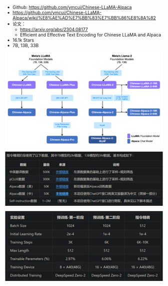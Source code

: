 - Github: https://github.com/ymcui/Chinese-LLaMA-Alpaca
- https://github.com/ymcui/Chinese-LLaMA-Alpaca/wiki/%E8%AE%AD%E7%BB%83%E7%BB%86%E8%8A%82
- 论文：
  - https://arxiv.org/abs/2304.08177
  - Efficient and Effective Text Encoding for Chinese LLaMA and Alpaca
- 16.1k Stars
- 7B, 13B, 33B

![](.08_Chinese_llama_alpaca_images/训练流程.png)

![](.02_Chinese_llama_alpaca_images/指令精调数据.png)

![](.02_Chinese_llama_alpaca_images/实验配置.png)

